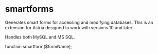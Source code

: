 # smartforms
Generates smart forms for accessing and modifying databases. This is an extension for Astria designed to work with versions 10 and later.

Handles both MySQL and MS SQL. 

function smartform($formName);
